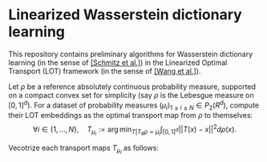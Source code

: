 # Linearized Wasserstein dictionary learning


This repository contains preliminary algorithms for Wasserstein dictionary learning (in the sense of  <a href="https://epubs.siam.org/doi/10.1137/17M1140431">[Schmitz et al.]</a>) in the Linearized Optimal Transport (LOT) framework (in the sense of <a href="https://www.imagedatascience.com/wang_ijcv_13.pdf">[Wang et al.]</a>).

Let $\rho$ be a reference absolutely continuous probability measure, supported on a compact convex set for simplicity (say $\rho$ is the Lebesgue measure on $[0, 1]^d$).
For a dataset of probability measures $(\mu_i)_{1 \leq i \leq N} \in P_2(R^d)$, compute their LOT embeddings as the optimal transport map from $\rho$ to themselves:
$$\forall i \in \{1, \dots, N\}, \quad T_{\mu_i} := \arg \min_{T \vert T_\# \rho = \mu_i} \int_{[0,1]^d} ||T(x) - x||^2 d \rho(x).$$

Vecotrize each transport maps $T_{\mu_i}$ as follows: